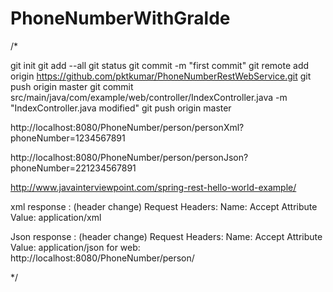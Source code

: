 # PhoneNumberWithGralde
/*
 
 git init
 git add --all
 git status
 git commit -m "first commit"
 git remote add origin https://github.com/pktkumar/PhoneNumberRestWebService.git
 git push origin master
 git commit  src/main/java/com/example/web/controller/IndexController.java -m "IndexController.java modified"
 git push origin master
  
  http://localhost:8080/PhoneNumber/person/personXml?phoneNumber=1234567891
  
  http://localhost:8080/PhoneNumber/person/personJson?phoneNumber=221234567891
  
  http://www.javainterviewpoint.com/spring-rest-hello-world-example/
  
  xml response : (header change)
  Request Headers:
  Name: Accept
  Attribute Value: application/xml
  
  
  Json response : (header change)
  Request Headers:
  Name: Accept
  Attribute Value: application/json
  for web:
  http://localhost:8080/PhoneNumber/person/
  
 */
